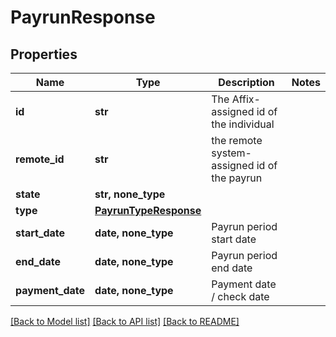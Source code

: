 # PayrunResponse


## Properties
Name | Type | Description | Notes
------------ | ------------- | ------------- | -------------
**id** | **str** | The Affix-assigned id of the individual | 
**remote_id** | **str** | the remote system-assigned id of the payrun | 
**state** | **str, none_type** |  | 
**type** | [**PayrunTypeResponse**](PayrunTypeResponse.md) |  | 
**start_date** | **date, none_type** | Payrun period start date | 
**end_date** | **date, none_type** | Payrun period end date | 
**payment_date** | **date, none_type** | Payment date / check date | 

[[Back to Model list]](../README.md#documentation-for-models) [[Back to API list]](../README.md#documentation-for-api-endpoints) [[Back to README]](../README.md)


